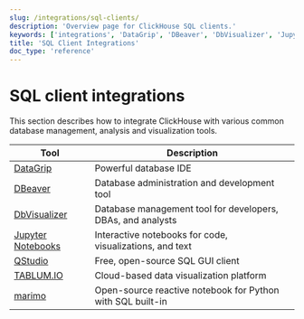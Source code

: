 ```yaml
---
slug: /integrations/sql-clients/
description: 'Overview page for ClickHouse SQL clients.'
keywords: ['integrations', 'DataGrip', 'DBeaver', 'DbVisualizer', 'Jupyter Notebooks', 'QStudio', 'TABLUM.IO', 'marimo']
title: 'SQL Client Integrations'
doc_type: 'reference'
---
```


# SQL client integrations

This section describes how to integrate ClickHouse with various common database management, analysis and visualization tools.

| Tool                                                | Description                                                 |
|-----------------------------------------------------|-------------------------------------------------------------|
| [DataGrip](/integrations/datagrip)                  | Powerful database IDE                                       |
| [DBeaver](/integrations/dbeaver)                    | Database administration and development tool                |
| [DbVisualizer](/integrations/dbvisualizer)          | Database management tool for developers, DBAs, and analysts |
| [Jupyter Notebooks](/integrations/jupysql)          | Interactive notebooks for code, visualizations, and text    |
| [QStudio](/integrations/qstudio)                    | Free, open-source SQL GUI client                            |
| [TABLUM.IO](/integrations/tablumio)                 | Cloud-based data visualization platform                     |
| [marimo](/integrations/marimo)                      | Open-source reactive notebook for Python with SQL built-in  |
